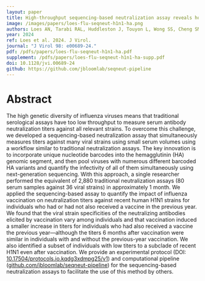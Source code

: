 ```yaml
---
layout: paper
title: High-throughput sequencing-based neutralization assay reveals how repeated vaccinations impact titers to recent human H1N1 influenza strains
image: /images/papers/loes-flu-seqneut-h1n1-ha.png
authors: Loes AN, Tarabi RAL, Huddleston J, Touyon L, Wong SS, Cheng SMS, Leung NHL, Hannon WW, Bedford T, Cobey S, Cowling BJ, Bloom JD.
year: 2024
ref: Loes et al. 2024. J Virol.
journal: "J Virol 98: e00689-24."
pdf: /pdfs/papers/loes-flu-seqneut-h1n1-ha.pdf
supplement: /pdfs/papers/loes-flu-seqneut-h1n1-ha-supp.pdf
doi: 10.1128/jvi.00689-24
github: https://github.com/jbloomlab/seqneut-pipeline
---
```


# Abstract

The high genetic diversity of influenza viruses means that traditional serological assays have too low throughput to measure serum antibody neutralization titers against all relevant strains. To overcome this challenge, we developed a sequencing-based neutralization assay that simultaneously measures titers against many viral strains using small serum volumes using a workflow similar to traditional neutralization assays. The key innovation is to incorporate unique nucleotide barcodes into the hemagglutinin (HA) genomic segment, and then pool viruses with numerous different barcoded HA variants and quantify the infectivity of all of them simultaneously using next-generation sequencing. With this approach, a single researcher performed the equivalent of 2,880 traditional neutralization assays (80 serum samples against 36 viral strains) in approximately 1 month. We applied the sequencing-based assay to quantify the impact of influenza vaccination on neutralization titers against recent human H1N1 strains for individuals who had or had not also received a vaccine in the previous year. We found that the viral strain specificities of the neutralizing antibodies elicited by vaccination vary among individuals and that vaccination induced a smaller increase in titers for individuals who had also received a vaccine the previous year—although the titers 6 months after vaccination were similar in individuals with and without the previous-year vaccination. We also identified a subset of individuals with low titers to a subclade of recent H1N1 even after vaccination. We provide an experimental protocol (DOI: [10.17504/protocols.io.kqdg3xdmpg25/v1](https://doi.org/10.17504/protocols.io.kqdg3xdmpg25/v1)) and computational pipeline ([github.com/jbloomlab/seqneut-pipeline](https://github.com/jbloomlab/seqneut-pipeline)) for the sequencing-based neutralization assays to facilitate the use of this method by others.
